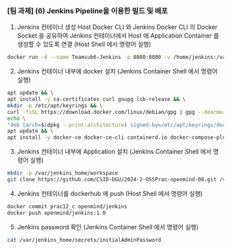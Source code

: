 ### [팀 과제] (6) Jenkins Pipeline을 이용한 빌드 및 배포


1) Jenkins 컨테이너 생성
Host Docker CLI 와 Jenkins Docker CLI 의 Docker Socket 을 공유하여 Jenkins 컨테이너에서 Host 에 Application Container 를 생성할 수 있도록 연결
(Host Shell 에서 명령어 실행)
```sh
docker run -d --name Teamsub6-Jenkins -p 8080:8080 -v /home/jenkins:/var/jenkins_home -v /var/run/docker.sock:/var/run/docker.sock -u root jenkins/jenkins:lts
```

2) Jenkins 컨테이너 내부에 docker 설치
(Jenkins Container Shell 에서 명령어 실행)
```sh
apt update && \
apt install -y ca-certificates curl gnupg lsb-release && \
mkdir -p /etc/apt/keyrings && \
curl -fsSL https://download.docker.com/linux/debian/gpg | gpg --dearmor -o /etc/apt/keyrings/docker.gpg && \
echo \
"deb [arch=$(dpkg --print-architecture) signed-by=/etc/apt/keyrings/docker.gpg] https://download.docker.com/linux/debian $(lsb_release -cs) stable" | tee /etc/apt/sources.list.d/docker.list > /dev/null && \
apt update && \
apt install -y docker-ce docker-ce-cli containerd.io docker-compose-plugin
```

3) Jenkins 컨테이너 내부에 Application 설치
(Jenkins Container Shell 에서 명령어 실행)
```sh
mkdir -p /var/jenkins_home/workspace
git clone https://github.com/CSID-DGU/2024-2-OSSPrac-openmind-08.git /var/jenkins_home/workspace/prac12py
```

4) Jenkins 컨테이너를 dockerhub 에 push
(Host Shell 에서 명령어 실행)
```sh
docker commit prac12_c openmind/jenkins
docker push openmind/jenkins:1.0
```

5) Jenkins password 확인
(Jenkins Container Shell 에서 명령어 실행)
```sh
cat /var/jenkins_home/secrets/initialAdminPassword
```